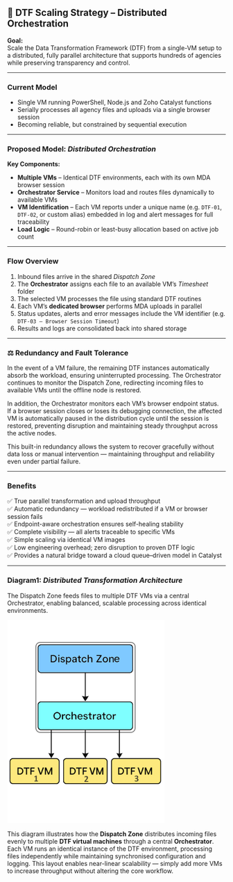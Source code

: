 ## 🧩 DTF Scaling Strategy – Distributed Orchestration

**Goal:**  
Scale the Data Transformation Framework (DTF) from a single-VM setup to a distributed, fully parallel architecture that supports hundreds of agencies while preserving transparency and control.

---

### **Current Model**
- Single VM running PowerShell, Node.js and Zoho Catalyst functions  
- Serially processes all agency files and uploads via a single browser session  
- Becoming reliable, but constrained by sequential execution  

---

### **Proposed Model: *Distributed Orchestration***

**Key Components:**

- **Multiple VMs** – Identical DTF environments, each with its own MDA browser session  
- **Orchestrator Service** – Monitors load and routes files dynamically to available VMs  
- **VM Identification** – Each VM reports under a unique name (e.g. `DTF-01`, `DTF-02`, or custom alias) embedded in log and alert messages for full traceability  
- **Load Logic** – Round-robin or least-busy allocation based on active job count  

---

### **Flow Overview**
1. Inbound files arrive in the shared *Dispatch Zone*  
2. The **Orchestrator** assigns each file to an available VM’s *Timesheet* folder  
3. The selected VM processes the file using standard DTF routines  
4. Each VM’s **dedicated browser** performs MDA uploads in parallel  
5. Status updates, alerts and error messages include the VM identifier (e.g. `DTF-03 – Browser Session Timeout`)  
6. Results and logs are consolidated back into shared storage  

---

### ⚖️ Redundancy and Fault Tolerance  

In the event of a VM failure, the remaining DTF instances automatically absorb the workload, ensuring uninterrupted processing. The Orchestrator continues to monitor the Dispatch Zone, redirecting incoming files to available VMs until the offline node is restored.  

In addition, the Orchestrator monitors each VM’s browser endpoint status.  
If a browser session closes or loses its debugging connection, the affected VM is automatically paused in the distribution cycle until the session is restored, preventing disruption and maintaining steady throughput across the active nodes.  

This built-in redundancy allows the system to recover gracefully without data loss or manual intervention — maintaining throughput and reliability even under partial failure.  

---

### **Benefits**

✅ True parallel transformation and upload throughput  
✅ Automatic redundancy — workload redistributed if a VM or browser session fails  
✅ Endpoint-aware orchestration ensures self-healing stability  
✅ Complete visibility — all alerts traceable to specific VMs  
✅ Simple scaling via identical VM images  
✅ Low engineering overhead; zero disruption to proven DTF logic  
✅ Provides a natural bridge toward a cloud queue–driven model in Catalyst  

---

### **Diagram1:** *Distributed Transformation Architecture*

The Dispatch Zone feeds files to multiple DTF VMs via a central Orchestrator, enabling balanced, scalable processing across identical environments.

![distribution_Illustration](https://github.com/GMJ2023/assets/blob/main/distribution_Illustration.png)

This diagram illustrates how the **Dispatch Zone** distributes incoming files evenly to multiple **DTF virtual machines** through a central **Orchestrator**. Each VM runs an identical instance of the DTF environment, processing files independently while maintaining synchronised configuration and logging. This layout enables near-linear scalability — simply add more VMs to increase throughput without altering the core workflow.


